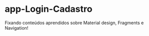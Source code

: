 # app-Login-Cadastro

Fixando conteúdos aprendidos sobre Material design, Fragments e Navigation! 

